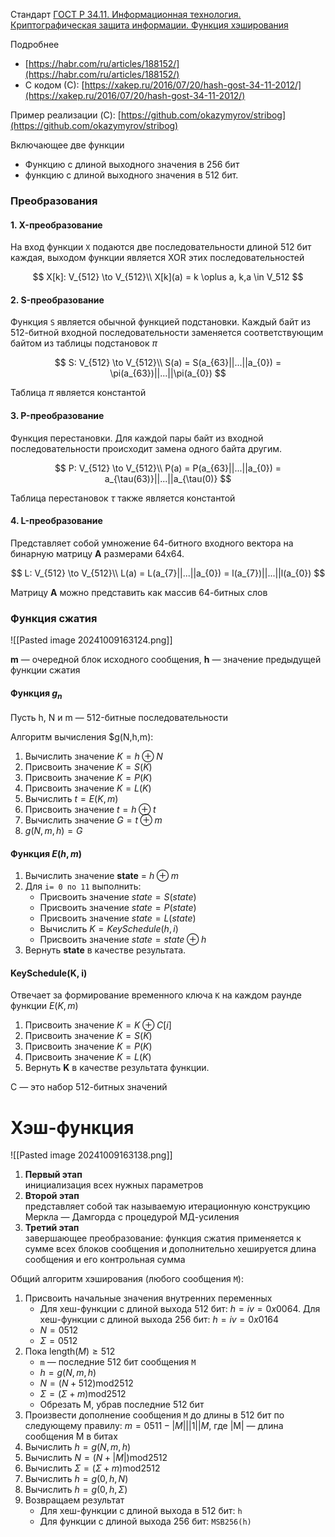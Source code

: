 Стандарт [ГОСТ Р 34.11. Информационная технология. Криптографическая защита информации. Функция хэширования](https://docs.cntd.ru/document/1200095035)

Подробнее
- [https://habr.com/ru/articles/188152/](https://habr.com/ru/articles/188152/)
- С кодом (С): [https://xakep.ru/2016/07/20/hash-gost-34-11-2012/](https://xakep.ru/2016/07/20/hash-gost-34-11-2012/)

Пример реализации (C): [https://github.com/okazymyrov/stribog](https://github.com/okazymyrov/stribog)

Включающее две функции
- Функцию с длиной выходного значения в 256 бит
- функцию с длиной выходного значения в 512 бит.

### Преобразования

#### 1. X-преобразование

На вход функции ```X``` подаются две последовательности длиной 512 бит каждая, выходом функции является XOR этих последовательностей

$$
X[k]: V_{512} \to V_{512}\\
X[k](a) = k \oplus a, k,a \in V_512
$$

#### 2. S-преобразование

Функция ```S``` является обычной функцией подстановки. Каждый байт из 512-битной входной последовательности заменяется соответствующим байтом из таблицы подстановок $\pi$



$$
S: V_{512} \to V_{512}\\
S(a) = S(a_{63}||...||a_{0}) = \pi(a_{63})||...||\pi(a_{0})
$$

Таблица $\pi$ является константой

#### 3. P-преобразование

Функция перестановки. Для каждой пары байт из входной последовательности происходит замена одного байта другим.

$$
P: V_{512} \to V_{512}\\
P(a) = P(a_{63}||...||a_{0}) = a_{\tau(63)}||...||a_{\tau(0)}
$$

Таблица перестановок $\tau$ также является константой

#### 4. L-преобразование

Представляет собой умножение 64-битного входного вектора на бинарную матрицу **A** размерами 64x64.

$$
L: V_{512} \to V_{512}\\
L(a) = L(a_{7}||...||a_{0}) = l(a_{7})||...||l(a_{0})
$$

Матрицу **A** можно представить как массив 64-битных слов


### Функция сжатия

![[Pasted image 20241009163124.png]]

**m** — очередной блок исходного сообщения, **h** — значение предыдущей функции сжатия

#### Функция $g_n$

Пусть h, N и m — 512-битные последовательности

Алгоритм вычисления $g(N,h,m):

1. Вычислить значение $K = h \oplus N$
1. Присвоить значение $K = S(K)$
1. Присвоить значение $K = P(K)$
1. Присвоить значение $K = L(K)$
1. Вычислить $t = E(K, m)$
1. Присвоить значение $t = h ⊕ t$
1. Вычислить значение $G = t ⊕ m$
1. $g(N, m, h) = G$

#### Функция $E(h,m)$

1. Вычислить значение **state** = $h \oplus m$
1. Для ```i= 0 по 11``` выполнить:
    - Присвоить значение $state = S(state)$
    - Присвоить значение $state = P(state)$
    - Присвоить значение $state = L(state)$
    - Вычислить $K=KeySchedule(h, i)$
    - Присвоить значение $state = state \oplus h$
1. Вернуть **state** в качестве результата.

#### KeySchedule(K, i)

Отвечает за формирование временного ключа ```K``` на каждом раунде функции $E(K, m)$

1. Присвоить значение $K = K \oplus C[i]$
1. Присвоить значение $K = S(K)$
1. Присвоить значение $K = P(K)$
1. Присвоить значение $K = L(K)$
1. Вернуть **K** в качестве результата функции.

С — это набор 512-битных значений


# Хэш-функция


![[Pasted image 20241009163138.png]]

1. **Первый этап**<br>инициализация всех нужных параметров
1. **Второй этап**<br> представляет собой так называемую итерационную конструкцию Меркла — Дамгорда с процедурой МД-усиления
1. **Третий этап**<br>завершающее преобразование: функция сжатия применяется к сумме всех блоков сообщения и дополнительно хешируется длина сообщения и его контрольная сумма

Общий алгоритм хэширования (любого сообщения ```M```):

1. Присвоить начальные значения внутренних переменных
    - Для хеш-функции с длиной выхода 512 бит: $h=iv=0x0064$. Для хеш-функции с длиной выхода 256 бит: $h=iv=0x0164$
    - $N = 0512$
    - $\Sigma = 0512$
2. Пока $\text{length}(M) \geq 512$
    - ```m``` — последние 512 бит сообщения ```M```
    - $h = g(N, m, h)$
    - $N = (N + 512) \text{mod} 2512$
    - $\Sigma = (\Sigma + m) \text{mod} 2512$
    - Обрезать M, убрав последние 512 бит
3. Произвести дополнение сообщения ```M``` до длины в 512 бит по следующему правилу: $m = 0511-|M|||1||M$, где |M| — длина сообщения M в битах
4. Вычислить $h = g(N, m, h)$
5. Вычислить $N = (N + |M|) \text{mod} 2512$
6. Вычислить $\Sigma = (\Sigma + m) \text{mod} 2512$
7. Вычислить $h = g(0, h, N)$
8. Вычислить $h = g(0, h, \Sigma)$
9. Возвращаем результат
    - Для хеш-функции с длиной выхода в 512 бит: ```h```
    - Для функции с длиной выхода 256 бит: ```MSB256(h)```